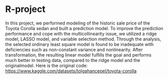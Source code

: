 # R-project
In this project, we performed modeling of the historic sale price of the Toyota Corolla sedan and built a prediction model. To improve the prediction performance and cope
with the multicollinearity issue, we utilized a ridge model, LASSO model, and variable selection method. Through the analysis, the selected ordinary least square model is
found to be inadequate with deficiencies such as non-constant variance and nonlinearity. After transformation, the resulting linear model fulfills the goal and performs 
much better in testing data, compared to the ridge model and the originalmodel. Here is the original code: https://www.kaggle.com/datasets/tolgahancepel/toyota-corolla
